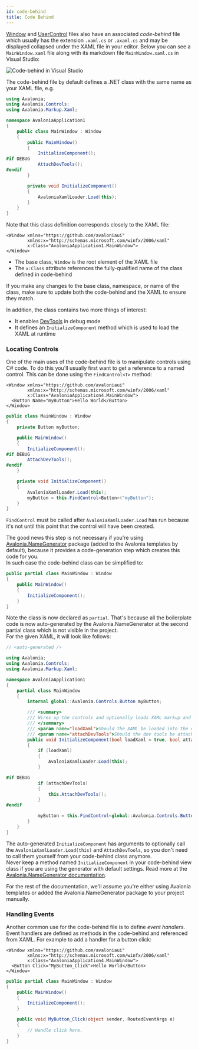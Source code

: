 ```yaml
---
id: code-behind
title: Code Behind
---
```


[Window](https://docs.avaloniaui.net/docs/controls/window) and [UserControl](https://docs.avaloniaui.net/docs/controls/usercontrol) files also have an associated _code-behind_ file which usually has the extension `.xaml.cs` or `.axaml.cs` and may be displayed collapsed under the XAML file in your editor. Below you can see a `MainWindow.xaml` file along with its markdown file `MainWindow.xaml.cs` in Visual Studio:

  <div style={{textAlign: 'center'}}>
    <img src="/img/guides/basics/code-behind/codebehind-vs.png" alt="Code-behind in Visual Studio" />
  </div>

The code-behind file by default defines a .NET class with the same name as your XAML file, e.g.

```csharp
using Avalonia;
using Avalonia.Controls;
using Avalonia.Markup.Xaml;

namespace AvaloniaApplication1
{
    public class MainWindow : Window
    {
        public MainWindow()
        {
            InitializeComponent();
#if DEBUG
            AttachDevTools();
#endif
        }

        private void InitializeComponent()
        {
            AvaloniaXamlLoader.Load(this);
        }
    }
}

```

Note that this class definition corresponds closely to the XAML file:

```markup
<Window xmlns="https://github.com/avaloniaui"
        xmlns:x="http://schemas.microsoft.com/winfx/2006/xaml"
        x:Class="AvaloniaApplication1.MainWindow">
</Window>
```

* The base class, `Window` is the root element of the XAML file
* The `x:Class` attribute references the fully-qualified name of the class defined in code-behind

If you make any changes to the base class, namespace, or name of the class, make sure to update both the code-behind and the XAML to ensure they match.

In addition, the class contains two more things of interest:

* It enables [DevTools](https://docs.avaloniaui.net/docs/getting-started/developer-tools) in debug mode
* It defines an `InitializeComponent` method which is used to load the XAML at runtime

### Locating Controls

One of the main uses of the code-behind file is to manipulate controls using C\# code. To do this you'll usually first want to get a reference to a named control. This can be done using the `FindControl<T>` method:

```markup
<Window xmlns="https://github.com/avaloniaui"
        xmlns:x="http://schemas.microsoft.com/winfx/2006/xaml"
        x:Class="AvaloniaApplication4.MainWindow">
  <Button Name="myButton">Hello World</Button>
</Window>
```

```csharp
public class MainWindow : Window
{
    private Button myButton;

    public MainWindow()
    {
        InitializeComponent();
#if DEBUG
        AttachDevTools();
#endif
    }

    private void InitializeComponent()
    {
        AvaloniaXamlLoader.Load(this);
        myButton = this.FindControl<Button>("myButton");
    }
}
```

`FindControl` must be called after `AvaloniaXamlLoader.Load` has run because it's not until this point that the control will have been created.

The good news this step is not necessary if you're using [Avalonia.NameGenerator](https://github.com/AvaloniaUI/Avalonia.NameGenerator) package (added to the Avalonia templates by default), because it provides a code-generation step which creates this code for you.  
In such case the code-behind class can be simplified to:

```csharp
public partial class MainWindow : Window
{
    public MainWindow()
    {
        InitializeComponent();
    }
}
```

Note the class is now declared as `partial`. That's because all the boilerplate code is now auto-generated by the Avalonia.NameGenerator at the second partial class which is not visible in the project.  
For the given XAML, it will look like follows:

```csharp
// <auto-generated />

using Avalonia;
using Avalonia.Controls;
using Avalonia.Markup.Xaml;

namespace AvaloniaApplication1
{
    partial class MainWindow
    {
        internal global::Avalonia.Controls.Button myButton;

        /// <summary>
        /// Wires up the controls and optionally loads XAML markup and attaches dev tools (if Avalonia.Diagnostics package is referenced).
        /// </summary>
        /// <param name="loadXaml">Should the XAML be loaded into the component.</param>
        /// <param name="attachDevTools">Should the dev tools be attached.</param>
        public void InitializeComponent(bool loadXaml = true, bool attachDevTools = true)
        {
            if (loadXaml)
            {
                AvaloniaXamlLoader.Load(this);
            }

#if DEBUG
            if (attachDevTools)
            {
                this.AttachDevTools();
            }
#endif

            myButton = this.FindControl<global::Avalonia.Controls.Button>("myButton");
        }
    }
}
```

The auto-generated `InitializeComponent` has arguments to optionally call the `AvaloniaXamlLoader.Load(this)` and `AttachDevTools`, so you don't need to call them yourself from your code-behind class anymore.  
Never keep a method named `InitializeComponent` in your code-behind view class if you are using the generator with default settings. Read more at the [Avalonia.NameGenerator documentation](https://github.com/AvaloniaUI/Avalonia.NameGenerator#advanced-usage).

For the rest of the documentation, we'll assume you're either using Avalonia templates or added the Avalonia.NameGenerator package to your project manually.

### Handling Events

Another common use for the code-behind file is to define _event handlers_. Event handlers are defined as methods in the code-behind and referenced from XAML. For example to add a handler for a button click:

```markup
<Window xmlns="https://github.com/avaloniaui"
        xmlns:x="http://schemas.microsoft.com/winfx/2006/xaml"
        x:Class="AvaloniaApplication4.MainWindow">
  <Button Click="MyButton_Click">Hello World</Button>
</Window>
```

```csharp
public partial class MainWindow : Window
{
    public MainWindow()
    {
        InitializeComponent();
    }

    public void MyButton_Click(object sender, RoutedEventArgs e)
    {
        // Handle click here.
    }
}
```
